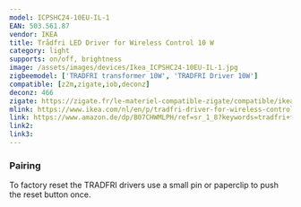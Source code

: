 ```yaml
---
model: ICPSHC24-10EU-IL-1
EAN: 503.561.87
vendor: IKEA
title: Trådfri LED Driver for Wireless Control 10 W
category: light
supports: on/off, brightness
image: /assets/images/devices/Ikea_ICPSHC24-10EU-IL-1.jpg
zigbeemodel: ['TRADFRI transformer 10W', 'TRADFRI Driver 10W']
compatible: [z2m,zigate,iob,deconz]
deconz: 466
zigate: https://zigate.fr/le-materiel-compatible-zigate/compatible/ikeatradfritransformateurlectriqueconnect
mlink: https://www.ikea.com/nl/en/p/tradfri-driver-for-wireless-control-grey-50356187/
link: https://www.amazon.de/dp/B07CHWMLPH/ref=sr_1_8?keywords=tradfri+fernbedienung&qid=1579376383&sr=8-8
link2: 
link3: 
---
```


### Pairing
To factory reset the TRADFRI drivers use a small pin or paperclip to push the reset button once.



